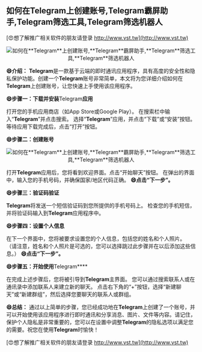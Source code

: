 ## **如何在**Telegram**上创建账号,**Telegram**霸屏助手,**Telegram**筛选工具,**Telegram**筛选机器人**

[😍想了解推广相关软件的朋友请登录 http://www.vst.tw](http://www.vst.tw)

 <center><img src="https://vst.tw/MP4/tuiguang/png/0.png" alt="如何在**Telegram**上创建账号,**Telegram**霸屏助手,**Telegram**筛选工具,**Telegram**筛选机器人"></center>

**😄介绍：**
**Telegram**是一款基于云端的即时通讯应用程序，具有高度的安全性和隐私保护功能。创建一个**Telegram**账号非常简单，本文将为您详细介绍如何在**Telegram**上创建账号，让您快速上手使用该应用程序。

**😄步骤一：下载并安装**Telegram**应用**

打开您的手机应用商店（如App Store或Google Play）。
在搜索栏中输入“**Telegram**”并点击搜索。
选择“**Telegram**”应用，并点击“下载”或“安装”按钮。
等待应用下载完成后，点击“打开”按钮。

**😄步骤二：创建账号**

 <center><img src="https://vst.tw/MP4/tuiguang/png/5.png" alt="如何在**Telegram**上创建账号,**Telegram**霸屏助手,**Telegram**筛选工具,**Telegram**筛选机器人"></center>

打开**Telegram**应用后，您将看到欢迎界面。点击“开始聊天”按钮。
在弹出的界面中，输入您的手机号码，并确保国家/地区代码正确。
**😄点击“下一步”。**

**😄步骤三：验证码验证**

**Telegram**将发送一个短信验证码到您所提供的手机号码上。
检查您的手机短信，并将验证码输入到**Telegram**应用程序中。

**😄步骤四：设置个人信息**

在下一个界面中，您将被要求设置您的个人信息，包括您的姓名和个人照片。 （请注意，姓名和个人照片是可选的，您可以选择跳过此步骤并在以后添加这些信息。）
**😄点击“下一步”。**

**😄步骤五：开始使用**Telegram****

在完成上述步骤后，您将被引导到**Telegram**主界面。
您可以通过搜索联系人或在通讯录中添加联系人来建立新的聊天。
点击右下角的“+”按钮，选择“新建聊天”或“新建群组”，然后选择您要聊天的联系人或群组。

**😄总结：**
通过以上简单的步骤，您已经成功地在**Telegram**上创建了一个账号，并可以开始使用该应用程序进行即时通讯和分享消息、图片、文件等内容。请记住，保护个人隐私是非常重要的，您可以在设置中调整**Telegram**的隐私选项以满足您的需要。祝您在使用**Telegram**时愉快！

[😍想了解推广相关软件的朋友请登录 http://www.vst.tw](http://www.vst.tw)



